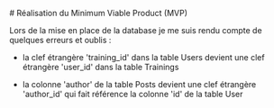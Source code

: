 # Réalisation du Minimum Viable Product (MVP)

Lors de la mise en place de la database je me suis rendu compte de quelques erreurs et oublis :

* la clef étrangère 'training_id' dans la table Users devient une clef étrangère 'user_id' dans la table Trainings

* la colonne 'author' de la table Posts devient une clef étrangère 'author_id' qui fait référence la colonne 'id' de la table User